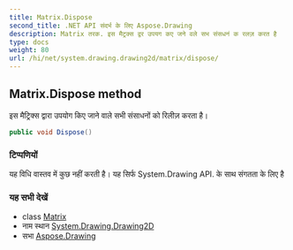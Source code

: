 ```yaml
---
title: Matrix.Dispose
second_title: .NET API संदर्भ के लिए Aspose.Drawing
description: Matrix तरक. इस मैट्रक्स द्वर उपयग कए जने वले सभ संसधनं क रलज़ करत है
type: docs
weight: 80
url: /hi/net/system.drawing.drawing2d/matrix/dispose/
---
```

## Matrix.Dispose method

इस मैट्रिक्स द्वारा उपयोग किए जाने वाले सभी संसाधनों को रिलीज़ करता है।

```csharp
public void Dispose()
```

### टिप्पणियों

यह विधि वास्तव में कुछ नहीं करती है। यह सिर्फ System.Drawing API. के साथ संगतता के लिए है

### यह सभी देखें

* class [Matrix](../)
* नाम स्थान [System.Drawing.Drawing2D](../../matrix/)
* सभा [Aspose.Drawing](../../../)


